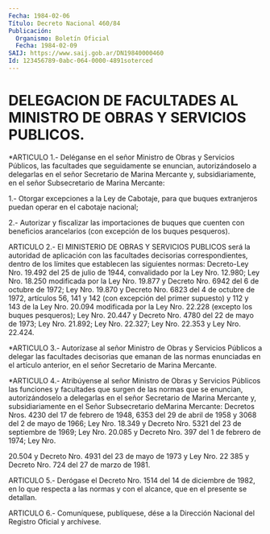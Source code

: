 ```yaml
---
Fecha: 1984-02-06
Título: Decreto Nacional 460/84
Publicación:
  Organismo: Boletín Oficial
  Fecha: 1984-02-09
SAIJ: https://www.saij.gob.ar/DN19840000460
Id: 123456789-0abc-064-0000-4891soterced
---
```

# DELEGACION DE FACULTADES AL MINISTRO DE OBRAS Y SERVICIOS PUBLICOS.

<a id="1"></a>
*ARTICULO  1.-  Deléganse en el señor Ministro de Obras y Servicios Públicos, las facultades que seguidamente se enuncian, autorizándoselo a  delegarlas  en  el  señor  Secretario  de Marina Mercante  y, subsidiariamente, en el señor Subsecretario de  Marina Mercante:

1.- Otorgar  excepciones  a  la  Ley  de Cabotaje, para que buques extranjeros puedan operar en el cabotaje nacional;

2.- Autorizar y fiscalizar las importaciones  de buques que cuenten con    beneficios  arancelarios  (con  excepción  de  los    buques pesqueros).

<a id="2"></a>
ARTICULO  2.-  El  MINISTERIO DE OBRAS Y SERVICIOS PUBLICOS será la autoridad de aplicación con las facultades decisorias correspondientes,  dentro    de  los  límites  que  establecen  las siguientes normas: Decreto-Ley  Nro.  19.492  del  25  de  julio de 1944,   convalidado  por  la  Ley  Nro.  12.980;  Ley  Nro.  18.250 modificada  por  la  Ley  Nro.  19.877 y Decreto Nro. 6942 del 6 de octubre de 1972; Ley Nro. 19.870  y  Decreto  Nro.  6823  del  4 de octubre  de 1972, artículos 56, 141 y 142 (con excepción del primer supuesto)  y  112 y 143 de la Ley Nro. 20.094 modificada por la Ley Nro. 22.228 (excepto  los  buques  pesqueros);  Ley  Nro.  20.447 y Decreto  Nro.  4780  del  22  de mayo de 1973; Ley Nro. 21.892; Ley Nro. 22.327; Ley Nro. 22.353 y Ley Nro. 22.424.

<a id="3"></a>
*ARTICULO  3.-  Autorízase  al  señor Ministro de Obras y Servicios Públicos a delegar las facultades  decisorias  que  emanan  de  las normas  enunciadas  en el artículo anterior, en el señor Secretario de Marina Mercante.

<a id="4"></a>
*ARTICULO  4.-  Atribúyense  al señor Ministro de Obras y Servicios Públicos las funciones y facultades  que  surgen  de las normas que se  enuncian,  autorizándoselo a delegarlas en el señor  Secretario de Marina Mercante  y,  subsidiariamente  en el Señor Subsecretario deMarina Mercante: Decretos Nros. 4230 del  17  de febrero de 1948, 6353  del  29 de abril de 1958 y 3068 del 2 de mayo  de  1966;  Ley Nro. 18.349  y  Decreto Nro. 5321 del 23 de septiembre de 1969; Ley Nro. 20.085 y Decreto  Nro.  397 del 1 de febrero de 1974; Ley Nro.

20.504 y Decreto Nro. 4931 del  23  de  mayo  de 1973 y Ley Nro. 22 385 y Decreto Nro. 724 del 27 de marzo de 1981.

<a id="5"></a>
ARTICULO  5.-  Derógase el Decreto Nro. 1514 del 14 de diciembre de 1982, en lo que  respecta  a las normas y con el alcance, que en el presente se detallan.

<a id="6"></a>
ARTICULO  6.- Comuníquese, publíquese, dése a la Dirección Nacional del Registro Oficial y archívese.